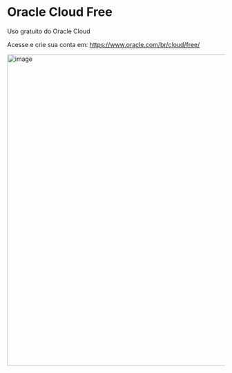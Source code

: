 # Oracle Cloud Free
Uso gratuito do Oracle Cloud

Acesse e crie sua conta em: https://www.oracle.com/br/cloud/free/

<img width="881" height="720" alt="image" src="https://github.com/user-attachments/assets/2aed02fb-b6e9-41a0-bf36-464b04f3612c" />

